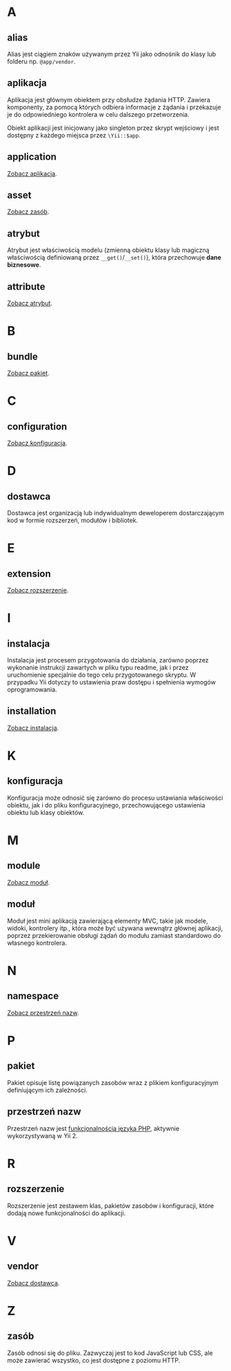 # A

## alias

Alias jest ciągiem znaków używanym przez Yii jako odnośnik do klasy lub folderu np. `@app/vendor`.

## aplikacja

Aplikacja jest głównym obiektem przy obsłudze żądania HTTP. Zawiera komponenty, za pomocą których odbiera informacje z żądania i przekazuje je do odpowiedniego kontrolera w celu dalszego przetworzenia.

Obiekt aplikacji jest inicjowany jako singleton przez skrypt wejściowy i jest dostępny z każdego miejsca przez `\Yii::$app`.

## application

[Zobacz aplikacja](#aplikacja).

## asset

[Zobacz zasób](#zasób).

## atrybut

Atrybut jest właściwością modelu (zmienną obiektu klasy lub magiczną właściwością definiowaną przez `__get()`/`__set()`), która przechowuje **dane biznesowe**.

## attribute

[Zobacz atrybut](#atrybut).

# B

## bundle

[Zobacz pakiet](#pakiet).

# C

## configuration

[Zobacz konfiguracja](#konfiguracja).

# D

## dostawca

Dostawca jest organizacją lub indywidualnym deweloperem dostarczającym kod w formie rozszerzeń, modułów i bibliotek.

# E

## extension

[Zobacz rozszerzenie](#rozszerzenie).

# I

## instalacja

Instalacja jest procesem przygotowania do działania, zarówno poprzez wykonanie instrukcji zawartych w pliku typu readme, jak i przez uruchomienie specjalnie do tego celu 
przygotowanego skryptu. W przypadku Yii dotyczy to ustawienia praw dostępu i spełnienia wymogów oprogramowania.

## installation

[Zobacz instalacja](#instalacja).

# K

## konfiguracja

Konfiguracja może odnosić się zarówno do procesu ustawiania właściwości obiektu, jak i do pliku konfiguracyjnego, przechowującego ustawienia obiektu lub klasy obiektów.

# M

## module

[Zobacz moduł](#moduł).

## moduł

Moduł jest mini aplikacją zawierającą elementy MVC, takie jak modele, widoki, kontrolery itp., która może być używana wewnątrz głównej aplikacji, poprzez przekierowanie obsługi 
żądań do modułu zamiast standardowo do własnego kontrolera.

# N

## namespace

[Zobacz przestrzeń nazw](#przestrzeń-nazw).

# P

## pakiet

Pakiet opisuje listę powiązanych zasobów wraz z plikiem konfiguracyjnym definiującym ich zależności.

## przestrzeń nazw

Przestrzeń nazw jest [funkcjonalnością języka PHP](https://secure.php.net/manual/pl/language.namespaces.php), aktywnie wykorzystywaną w Yii 2.

# R

## rozszerzenie

Rozszerzenie jest zestawem klas, pakietów zasobów i konfiguracji, które dodają nowe funkcjonalności do aplikacji.

# V

## vendor

[Zobacz dostawca](#dostawca).

# Z

## zasób

Zasób odnosi się do pliku. Zazwyczaj jest to kod JavaScript lub CSS, ale może zawierać wszystko, co jest dostępne z poziomu HTTP.
